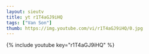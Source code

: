 ```yaml
--- 
layout: sieutv
title: yt r1T4aGJ9iHQ
tags: ["Van Son"]
thumb: https://img.youtube.com/vi/r1T4aGJ9iHQ/0.jpg
---
```

{% include youtube key="r1T4aGJ9iHQ" %} 
